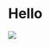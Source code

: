 <h1>Hello</h1>

<img src="https://www.google.com/url?sa=i&url=https%3A%2F%2Fcanaltech.com.br%2Flinux%2Fdistribuicao-linux-da-microsoft-e-lancada-oficialmente-251136%2F&psig=AOvVaw0BSLyzO2SZm-gG7BL9dkul&ust=1705066162646000&source=images&cd=vfe&opi=89978449&ved=0CBIQjRxqFwoTCLi3psq41YMDFQAAAAAdAAAAABAD">
